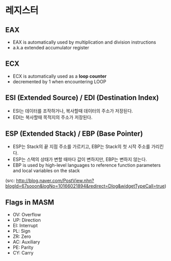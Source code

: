 레지스터
==
EAX
--
* EAX is automatically used by multiplication and division instructions
* a.k.a extended accumulator register


ECX
--
* ECX is automatically used as a **loop counter**
* decremented by 1 when encountering LOOP

ESI (Extended Source) / EDI (Destination Index)
--
* ESI는 데이터를 조작하거나, 복사할때 데이터의 주소가 저장된다.
* EDI는 복사할때 목적지의 주소가 저장된다.


ESP (Extended Stack) / EBP (Base Pointer)
--
* ESP는 Stack의 끝 지점 주소를 가르키고, EBP는 Stack의 첫 시작 주소를 가리킨다.
* ESP는 스택의 상태가 변할 때마다 값이 변하지만, EBP는 변하지 않는다.
* EBP is used by high-level languages to reference function parameters and local variables on the stack

(src: http://blog.naver.com/PostView.nhn?blogId=67sooon&logNo=10166021894&redirect=Dlog&widgetTypeCall=true)


Flags in MASM
--
* OV: Overflow
* UP: Direction
* EI: Interrupt
* PL: Sign
* ZR: Zero
* AC: Auxiliary
* PE: Parity
* CY: Carry
